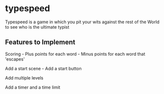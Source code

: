 # typespeed
Typespeed is a game in which you pit your wits against the rest of the World to see who is the ultimate typist

## Features to Implement
Scoring
    - Plus points for each word
    - Minus points for each word that 'escapes'

Add a start scene
    - Add a start button
    
Add multiple levels

Add a timer and a time limit